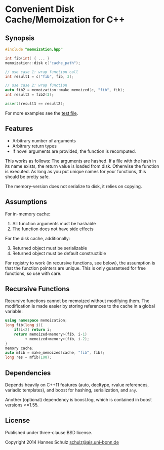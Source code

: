 Convenient Disk Cache/Memoization for C++
=========================================

Synopsis
--------

```c++
#include "memoization.hpp"

int fib(int) { ... }
memoization::disk c("cache_path");

// use case 1: wrap function call
int result1 = c("fib", fib, 3);

// use case 2: wrap function
auto fib2 = memoization::make_memoized(c, "fib", fib);
int result2 = fib2(3);

assert(result1 == result2);
```

For more examples see the [test file](test_cache.cpp).

Features
--------
- Arbitrary number of arguments 
- Arbitrary return types
- If novel arguments are provided, the function is recomputed.

This works as follows: The arguments are hashed. If a file with the hash in its
name exists, the return value is loaded from disk. Otherwise the function is
executed.  As long as you put unique names for your functions, this should be
pretty safe.

The memory-version does not serialize to disk, it relies on copying.


Assumptions
-----------
For in-memory cache:

1. All function arguments must be hashable
2. The function does not have side effects

For the disk cache, additionally:

3. Returned object must be serializable
4. Returned object must be default constructible

For registry to work (in recursive functions, see below), the assumption is
that the function pointers are unique. This is only guaranteed for free
functions, so use with care.


Recursive Functions
-------------------

Recursive functions cannot be memoized without modifying them.  The
modification is made easier by storing references to the cache in a global
variable:

```c++
using namespace memoization;
long fib(long i){
    if(i<2) return i;
    return memoized<memory>(fib, i-1)
         + memoized<memory>(fib, i-2);
}
memory cache;
auto mfib = make_memoized(cache, "fib", fib);
long res = mfib(100);
```


Dependencies
------------

Depends heavily on C++11 features (auto, decltype, rvalue references,
variadic templates), and boost for hashing, serialization, and `any`.

Another (optional) dependency is boost.log, which is contained
in boost versions >=1.55.


License
-------
 
Published under three-clause BSD license.

Copyright 2014 Hannes Schulz <schulz@ais.uni-bonn.de>
